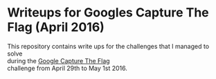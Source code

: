 # Writeups for Googles Capture The Flag (April 2016)                            
                                                                                
This repository contains write ups for the challenges that I managed to solve   
during the [Google Capture The Flag](https://capturetheflag.withgoogle.com)     
challenge from April 29th to May 1st 2016.                                      
